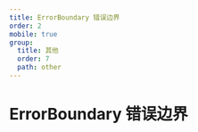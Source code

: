 ```yaml
---
title: ErrorBoundary 错误边界
order: 2
mobile: true
group:
  title: 其他
  order: 7
  path: other
---
```


# ErrorBoundary 错误边界

<code src="../demo/ErrorBoundary.tsx"></code>
<API src="../src/ErrorBoundary.tsx"></API>
